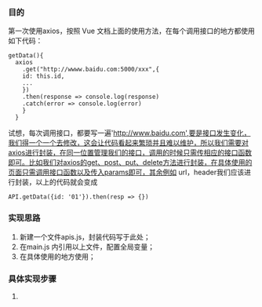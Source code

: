### 目的  
第一次使用axios，按照 Vue 文档上面的使用方法，在每个调用接口的地方都使用如下代码：  
```
getData(){
  axios
    .get("http://wwww.baidu.com:5000/xxx",{
    id: this.id,
    ...
    })
    .then(response => console.log(response)
    .catch(error => console.log(error)
    }
  }
  ```
  试想，每次调用接口，都要写一遍'http://www.baidu.com',要是接口发生变化，我们得一个一个去修改，这会让代码看起来繁琐并且难以维护，所以我们需要对axios进行封装，在同一位置管理我们的接口，调用的时候只需传相应的接口函数即可。比如我们对axios的get、post、put、delete方法进行封装，在具体使用的页面只需调用接口函数以及传入params即可，其余例如 url，header我们应该进行封装，以上的代码就会变成  
  ```
  API.getData({id: '01'}).then(resp => {})
  ```
  ### 实现思路  
  1. 新建一个文件apis.js，封装代码写于此处；  
  2. 在main.js 内引用以上文件，配置全局变量；  
  3. 在具体使用的地方使用；   
  ### 具体实现步骤  
  1. 
